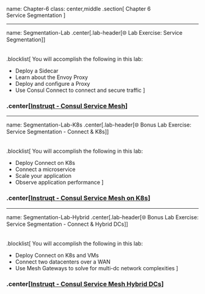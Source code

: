 name: Chapter-6
class: center,middle
.section[
Chapter 6  
Service Segmentation
]

---
name: Segmentation-Lab
.center[.lab-header[🌐 Lab Exercise: Service Segmentation]]
<br><br><br>
.blocklist[
You will accomplish the following in this lab:

* Deploy a Sidecar
* Learn about the Envoy Proxy
* Deploy and configure a Proxy
* Use Consul Connect to connect and secure traffic
]

### .center[<a href="https://instruqt.com/hashicorp/tracks/service-mesh-with-consul" target="_blank">Instruqt - Consul Service Mesh</a>]

---
name: Segmentation-Lab-K8s
.center[.lab-header[🌐 Bonus Lab Exercise: Service Segmentation - Connect & K8s]]
<br><br><br>
.blocklist[
You will accomplish the following in this lab:

* Deploy Connect on K8s
* Connect a microservice
* Scale your application
* Observe application performance
]

### .center[<a href="https://instruqt.com/hashicorp/tracks/service-mesh-with-consul-k8s" target="_blank">Instruqt - Consul Service Mesh on K8s</a>]

---
name: Segmentation-Lab-Hybrid
.center[.lab-header[🌐 Bonus Lab Exercise: Service Segmentation - Connect & Hybrid DCs]]
<br><br><br>
.blocklist[
You will accomplish the following in this lab:

* Deploy Connect on K8s and VMs
* Connect two datacenters over a WAN
* Use Mesh Gateways to solve for multi-dc network complexities
]

### .center[<a href="https://instruqt.com/hashicorp/tracks/service-mesh-with-consul-hybrid" target="_blank">Instruqt - Consul Service Mesh Hybrid DCs</a>]
